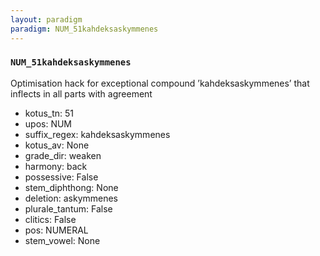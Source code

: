 ```yaml
---
layout: paradigm
paradigm: NUM_51kahdeksaskymmenes
---
```

### ` NUM_51kahdeksaskymmenes `

Optimisation hack for exceptional compound ’kahdeksaskymmenes’ that inflects in all parts with agreement
* kotus_tn: 51
* upos: NUM
* suffix_regex: kahdeksaskymmenes
* kotus_av: None
* grade_dir: weaken
* harmony: back
* possessive: False
* stem_diphthong: None
* deletion: askymmenes
* plurale_tantum: False
* clitics: False
* pos: NUMERAL
* stem_vowel: None
